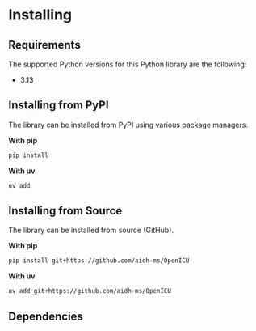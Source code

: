 # Installing


## Requirements

The supported Python versions for this Python library are the following:
* 3.13

## Installing from PyPI

The library can be installed from PyPI using various package managers.

**With pip**
```bash
pip install
```

**With uv**
```bash
uv add
```

## Installing from Source

The library can be installed from source (GitHub).

**With pip**
```bash
pip install git+https://github.com/aidh-ms/OpenICU
```

**With uv**
```bash
uv add git+https://github.com/aidh-ms/OpenICU
```

## Dependencies
